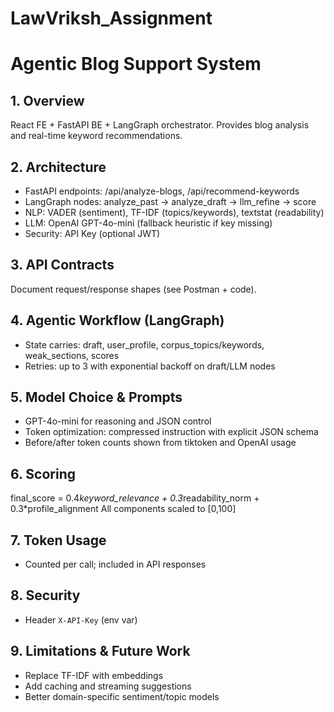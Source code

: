 # LawVriksh_Assignment


# Agentic Blog Support System

## 1. Overview

React FE + FastAPI BE + LangGraph orchestrator. Provides blog analysis and real-time keyword recommendations.

## 2. Architecture

- FastAPI endpoints: /api/analyze-blogs, /api/recommend-keywords
- LangGraph nodes: analyze_past → analyze_draft → llm_refine → score
- NLP: VADER (sentiment), TF-IDF (topics/keywords), textstat (readability)
- LLM: OpenAI GPT-4o-mini (fallback heuristic if key missing)
- Security: API Key (optional JWT)

## 3. API Contracts

Document request/response shapes (see Postman + code).

## 4. Agentic Workflow (LangGraph)

- State carries: draft, user_profile, corpus_topics/keywords, weak_sections, scores
- Retries: up to 3 with exponential backoff on draft/LLM nodes

## 5. Model Choice & Prompts

- GPT-4o-mini for reasoning and JSON control
- Token optimization: compressed instruction with explicit JSON schema
- Before/after token counts shown from tiktoken and OpenAI usage

## 6. Scoring

final_score = 0.4*keyword_relevance + 0.3*readability_norm + 0.3*profile_alignment
All components scaled to [0,100]

## 7. Token Usage

- Counted per call; included in API responses

## 8. Security

- Header `X-API-Key` (env var)

## 9. Limitations & Future Work

- Replace TF-IDF with embeddings
- Add caching and streaming suggestions
- Better domain-specific sentiment/topic models
